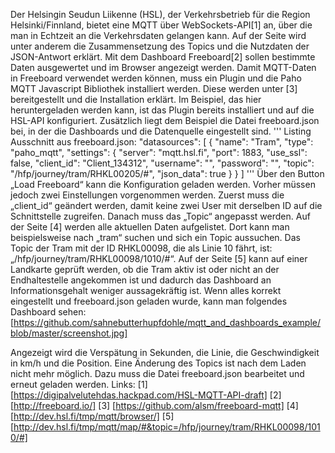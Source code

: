 Der Helsingin Seudun Liikenne (HSL), der Verkehrsbetrieb für die Region Helsinki/Finnland, bietet eine MQTT über WebSockets-API[1] an, über die man in Echtzeit an die Verkehrsdaten gelangen kann. Auf der Seite wird unter anderem die Zusammensetzung des Topics und die Nutzdaten der JSON-Antwort erklärt. Mit dem Dashboard Freeboard[2] sollen bestimmte Daten ausgewertet und im Browser angezeigt werden.
Damit MQTT-Daten in Freeboard verwendet werden können, muss ein Plugin und die Paho MQTT Javascript Bibliothek installiert werden. Diese werden unter [3] bereitgestellt und die Installation erklärt. Im Beispiel, das hier heruntergeladen werden kann, ist das Plugin bereits installiert und auf die HSL-API konfiguriert. Zusätzlich liegt dem Beispiel die Datei freeboard.json bei, in der die Dashboards und die Datenquelle eingestellt sind.
'''
Listing Ausschnitt aus freeboard.json:
"datasources": [
	{
		"name": "Tram",
		"type": "paho_mqtt",
		"settings": {
			"server": "mqtt.hsl.fi",
			"port": 1883,
			"use_ssl": false,
			"client_id": "Client_134312",
			"username": "",
			"password": "",
			"topic": "/hfp/journey/tram/RHKL00205/#",
			"json_data": true
		}
	}
]
'''
Über den Button „Load Freeboard“ kann die Konfiguration geladen werden. 
Vorher müssen jedoch zwei Einstellungen vorgenommen werden. Zuerst muss die „client_id“ geändert werden, damit keine zwei User mit derselben ID auf die Schnittstelle zugreifen. Danach muss das „Topic“ angepasst werden. Auf der Seite [4] werden alle aktuellen Daten aufgelistet. Dort kann man beispielsweise nach „tram“ suchen und sich ein Topic aussuchen. Das Topic der Tram mit der ID RHKL00098, die als Linie 10 fährt, ist: „/hfp/journey/tram/RHKL00098/1010/#“.
Auf der Seite [5] kann auf einer Landkarte geprüft werden, ob die Tram aktiv ist oder nicht an der Endhaltestelle angekommen ist und dadurch das Dashboard an Informationsgehalt weniger aussagekräftig ist.
Wenn alles korrekt eingestellt und freeboard.json geladen wurde, kann man folgendes Dashboard sehen:
[https://github.com/sahnebutterhupfdohle/mqtt_and_dashboards_example/blob/master/screenshot.jpg]
 
Angezeigt wird die Verspätung in Sekunden, die Linie, die Geschwindigkeit in km/h und die Position.
Eine Änderung des Topics ist nach dem Laden nicht mehr möglich. Dazu muss die Datei freeboard.json bearbeitet und erneut geladen werden.
Links:
[1] [https://digipalvelutehdas.hackpad.com/HSL-MQTT-API-draft]
[2] [http://freeboard.io/]
[3] [https://github.com/alsm/freeboard-mqtt]
[4] [http://dev.hsl.fi/tmp/mqtt/browser/]
[5] [http://dev.hsl.fi/tmp/mqtt/map/#&topic=/hfp/journey/tram/RHKL00098/1010/#]
